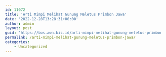 ```yaml
---
id: 11072
title: 'Arti Mimpi Melihat Gunung Meletus Primbon Jawa'
date: '2022-12-28T13:28:31+00:00'
author: admin
layout: post
guid: 'https://bos.awn.biz.id/arti-mimpi-melihat-gunung-meletus-primbon-jawa/'
permalink: /arti-mimpi-melihat-gunung-meletus-primbon-jawa/
categories:
    - Uncategorized
---
```


